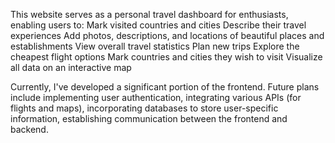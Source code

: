 This website serves as a personal travel dashboard for enthusiasts, enabling users to:
Mark visited countries and cities
Describe their travel experiences
Add photos, descriptions, and locations of beautiful places and establishments
View overall travel statistics
Plan new trips
Explore the cheapest flight options
Mark countries and cities they wish to visit
Visualize all data on an interactive map

Currently, I've developed a significant portion of the frontend. Future plans include implementing user authentication, integrating various APIs (for flights and maps), incorporating databases to store user-specific information, establishing communication between the frontend and backend. 
